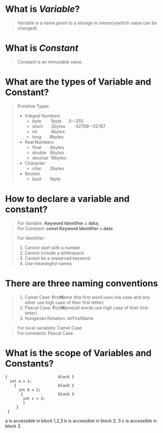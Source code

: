 # What is ***Variable***?
  >Variable is a name given to a storage in memory(which value can be changed) 
 
# What is ***Constant***  
  >Constant is an immutable value.  

# What are the types of Variable and Constant?
  >Primitive Types  
  >- Integral Numbers  
  >     - byte  &ensp; &nbsp;  &nbsp; 1byte  &nbsp;  &nbsp;  &nbsp;0--255
  >     - short  &nbsp; &nbsp; &nbsp; 2bytes  &nbsp;  &nbsp;  &nbsp; -32768--32767
  >     - int   &nbsp; &nbsp; &nbsp;  &nbsp;  &nbsp; 4bytes 
  >     - long &nbsp; &nbsp; &nbsp; 8bytes 
  >- Real Numbers  
  >     - float  &nbsp;  &nbsp;  &nbsp; 4bytes 
  >     - double  &nbsp; 8bytes
  >     - decimal&nbsp; 16bytes 
  >- Character  
  >     - char  &nbsp;  &nbsp;  &nbsp; 2bytes
  >- Boolian      
  >     - bool  &nbsp;  &nbsp;  &nbsp; 1byte
# How to declare a variable and constant?
  >For Variable: **Keyword Identifier = data;**  
  >For Constant: **const Keyword Identifier = data**

  >For Identifier:
  >1. Cannot start with a number
  >1. Cannot include a whitespace  
  >2. Cannot be a researved keyword
  >3. Use meaningful names  
  
# There are three naming conventions  
  >1. Camel Case: **f**irst**N**ame (the first word uses low case and any other use high case of their first letter)
  >1. Pascal Case: **F**irst**N**ame(all words use high case of their first letter)
  >1. Hungarian Notation: strFirstName  

  >For local variables: Camel Case  
  >For constants: Pascal Case

# What is the scope of Variables and Constants?
```
{                       block 1
  int a = 1;  
    {                   block 2
      int b = 2;  
       {                block 3
        int c = 3;  
        }  
     }  
 }
 ```  
 a is accessible in block 1,2,3
 b is accessible in block 2, 3
 c is accessible in block 3


